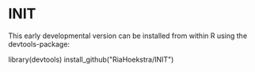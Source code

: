 # INIT

This early developmental version can be installed from within R using the devtools-package:

library(devtools)
install_github("RiaHoekstra/INIT")
